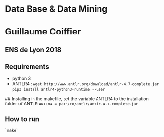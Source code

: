 # Data Base & Data Mining
# Guillaume Coiffier
## ENS de Lyon 2018

## Requirements
- python 3
- ANTLR4 :
    `wget http://www.antlr.org/download/antlr-4.7-complete.jar`
    `pip3 install antlr4-python3-runtime --user`

## Installing
    in the makefile, set the variable ANTLR4 to the installation folder of ANTLR
    `ANTLR4 = path/to/antlr/antlr-4.7-complete.jar`

## How to run
    `make`
